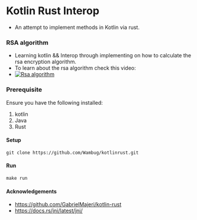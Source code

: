 # Kotlin Rust Interop
  - An attempt to implement methods in Kotlin via rust.  
###  RSA algorithm
  - Learning kotlin && Interop through implementing on how to calculate the rsa encryption algorithm.
  - To learn about the rsa algorithm check this video:
  - [![Rsa algorithm](https://i.ytimg.com/an_webp/4zahvcJ9glg/mqdefault_6s.webp?du=3000&sqp=CICD3poG&rs=AOn4CLDsi3iFhouqiODW8ZQAQrxQJ6JV6A)](https://youtu.be/4zahvcJ9glg)


### Prerequisite
Ensure you have the following installed:
 1. kotlin
 2. Java
 3. Rust

#### Setup
``` 
git clone https://github.com/Wambug/kotlinrust.git
```
#### Run
```
make run 
```

#### Acknowledgements
 - https://github.com/GabrielMajeri/kotlin-rust
 - https://docs.rs/jni/latest/jni/
